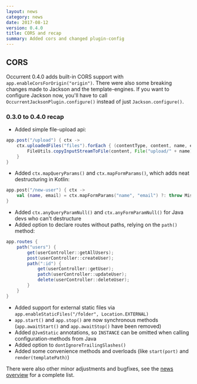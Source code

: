 ```yaml
---
layout: news
category: news
date: 2017-08-12
version: 0.4.0
title: CORS and recap
summary: Added cors and changed plugin-config
---
```


## CORS
Occurrent 0.4.0 adds built-in CORS support with `app.enableCorsForOrigin("origin")`.
There were also some breaking changes made to Jackson and the template-engines. If
you want to configure Jackson now, you'll have to call `OccurrentJacksonPlugin.configure()`
instead of just `Jackson.configure()`.

### 0.3.0 to 0.4.0 recap
* Added simple file-upload api:
```java
app.post("/upload") { ctx ->
    ctx.uploadedFiles("files").forEach { (contentType, content, name, extension) ->
        FileUtils.copyInputStreamToFile(content, File("upload/" + name))
    }
}
```
* Added `ctx.mapQueryParams()` and `ctx.mapFormParams()`, which adds neat destructuring in Kotlin:
```kotlin
app.post("/new-user") { ctx ->
    val (name, email) = ctx.mapFormParams("name", "email") ?: throw MissingFormParamException()
}
```
* Added `ctx.anyQueryParamNull()` and `ctx.anyFormParamNull()` for Java devs who can't destructure
* Added option to declare routes without paths, relying on the `path()` method:
```java
app.routes {
    path("users") {
        get(userController::getAllUsers);
        post(userController::createUser);
        path(":id") {
            get(userController::getUser);
            patch(userController::updateUser);
            delete(userController::deleteUser);
        }
    }
}
```
* Added support for external static files via `app.enableStaticFiles("/folder", Location.EXTERNAL)`
* `app.start()` and `app.stop()` are now synchronous methods (`app.awaitStart()` and `app.awaitStop()` have been removed)
* Added `@JvmStatic` annotations, so `INSTANCE` can be omitted when calling configuration-methods from Java
* Added option to `dontIgnoreTrailingSlashes()`
* Added some convenience methods and overloads (like `start(port)` and `render(templatePath)`)

There were also other minor adjustments and bugfixes, see the [news overview](/news) for a complete list.

